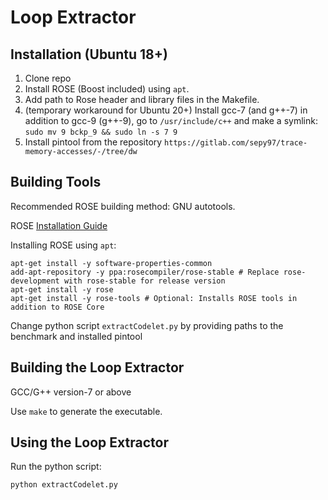 Loop Extractor
==============

Installation (Ubuntu 18+)
-------------------------
1. Clone repo
2. Install ROSE (Boost included) using `apt`.
3. Add path to Rose header and library files in the Makefile.
4. (temporary workaround for Ubuntu 20+) Install gcc-7 (and g++-7) in addition to gcc-9 (g++-9), go to `/usr/include/c++` and make a symlink: `sudo mv 9 bckp_9 && sudo ln -s 7 9`
5. Install pintool from the repository `https://gitlab.com/sepy97/trace-memory-accesses/-/tree/dw`

Building Tools
--------------

Recommended ROSE building method: GNU autotools.

ROSE [Installation Guide](https://github.com/rose-compiler/rose/)

Installing ROSE using `apt`:
```
apt-get install -y software-properties-common
add-apt-repository -y ppa:rosecompiler/rose-stable # Replace rose-development with rose-stable for release version
apt-get install -y rose
apt-get install -y rose-tools # Optional: Installs ROSE tools in addition to ROSE Core
```

Change python script `extractCodelet.py` by providing paths to the benchmark and installed pintool

Building the Loop Extractor
-----------------------

GCC/G++ version-7 or above

Use `make` to generate the executable.


Using the Loop Extractor
------------------------

Run the python script:
```
python extractCodelet.py
```



